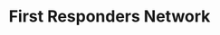 ---
# This topic lives at
# https://digital.gov/topics/first-responders-network

# Topic Title
title: "First Responders Network"

# description — keep it short and clear
# summary: ""

# Weight
weight: 1

# For more information on managing topics,
# see https://github.com/GSA/digitalgov.gov/wiki/topics
---